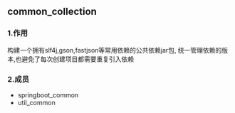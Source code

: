 ## common_collection
### 1.作用
构建一个拥有slf4j,gson,fastjson等常用依赖的公共依赖jar包,
统一管理依赖的版本,也避免了每次创建项目都需要重复引入依赖

### 2.成员
- springboot_common
- util_common



